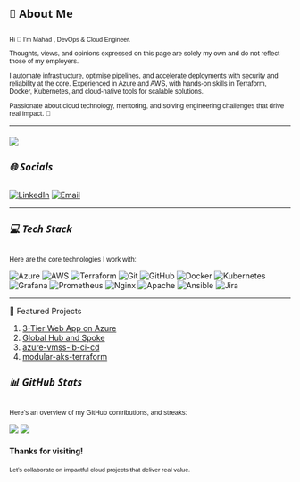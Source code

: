 <h4 style="font-family: 'Segoe UI', Tahoma, Geneva, Verdana, sans-serif; font-size: 20px; font-weight: bold;">💫 About Me</h4>

<p style="font-family: 'Verdana', Geneva, Tahoma, sans-serif; font-size: 11px;">
Hi 👋 I’m Mahad , DevOps & Cloud Engineer.
</p>

<p style="font-family: 'Verdana', Geneva, Tahoma, sans-serif; font-size: 12px;">
Thoughts, views, and opinions expressed on this page are solely my own and do not reflect those of my employers.
</p>

<p style="font-family: 'Verdana', Geneva, Tahoma, sans-serif; font-size: 12px;">
I automate infrastructure, optimise pipelines, and accelerate deployments with security and reliability at the core. Experienced in Azure and AWS, with hands-on skills in Terraform, Docker, Kubernetes, and cloud-native tools for scalable solutions.
</p>

<p style="font-family: 'Verdana', Geneva, Tahoma, sans-serif; font-size: 12px;">
Passionate about cloud technology, mentoring, and solving engineering challenges that drive real impact. 🧠  
</p>

---

<p style="font-family: 'Segoe UI', Tahoma, Geneva, Verdana, sans-serif; font-size: 20px; font-weight: bold;">  
  
![](https://komarev.com/ghpvc/?username=tecknosap&label=Profile+Views)
</p>

<h5 style="font-family: 'Segoe UI', Tahoma, Geneva, Verdana, sans-serif; font-size: 18px; font-weight: bold;">🌐 Socials</h5>

[![LinkedIn](https://img.shields.io/badge/LinkedIn-%230077B5.svg?logo=linkedin&logoColor=white)](https://linkedin.com/in/mahadmohamed05)  [![Email](https://img.shields.io/badge/Email-D14836?logo=gmail&logoColor=white)](mailto:mahad@gocloudops.co.uk)  

---

<h5 style="font-family: 'Segoe UI', Tahoma, Geneva, Verdana, sans-serif; font-size: 18px; font-weight: bold;">💻 Tech Stack</h5>

<p style="font-family: 'Verdana', Geneva, Tahoma, sans-serif; font-size: 12px;">
Here are the core technologies I work with:
</p>

![Azure](https://img.shields.io/badge/Azure-0078D4?logo=Microsoft-Azure&logoColor=white)
![AWS](https://img.shields.io/badge/AWS-232F3E?logo=Amazon-AWS&logoColor=white)
![Terraform](https://img.shields.io/badge/Terraform-623CE4?logo=Terraform&logoColor=white)
![Git](https://img.shields.io/badge/Git-F05033?logo=git&logoColor=white)
![GitHub](https://img.shields.io/badge/GitHub-121011?logo=github&logoColor=white)
![Docker](https://img.shields.io/badge/Docker-2496ED?logo=Docker&logoColor=white)
![Kubernetes](https://img.shields.io/badge/Kubernetes-326CE5?logo=Kubernetes&logoColor=white)
![Grafana](https://img.shields.io/badge/Grafana-F46800?logo=grafana&logoColor=white)
![Prometheus](https://img.shields.io/badge/Prometheus-E6522C?logo=Prometheus&logoColor=white)
![Nginx](https://img.shields.io/badge/Nginx-009639?logo=nginx&logoColor=white)
![Apache](https://img.shields.io/badge/Apache-D42029?logo=apache&logoColor=white)
![Ansible](https://img.shields.io/badge/Ansible-1A1918?logo=ansible&logoColor=white)
![Jira](https://img.shields.io/badge/Jira-0A0FFF?logo=jira&logoColor=white)

---


📂 Featured Projects
1. <a href="https://github.com/tecknosap/azure-3tier-appservice" target="_blank">3-Tier Web App on Azure</a>
2. <a href="https://github.com/tecknosap/azure-secure-hub-spoke" target="_blank">Global Hub and Spoke</a> 
3. <a href="https://github.com/tecknosap/azure-vmss-lb-ci-cd" target="_blank">azure-vmss-lb-ci-cd</a> 
4. <a href="https://github.com/tecknosap/modular-aks-terraform" target="_blank">modular-aks-terraform</a>







<h5 style="font-family: 'Segoe UI', Tahoma, Geneva, Verdana, sans-serif; font-size: 18px; font-weight: bold;">📊 GitHub Stats</h5>

<p style="font-family: 'Verdana', Geneva, Tahoma, sans-serif; font-size: 12px;">
Here’s an overview of my GitHub contributions, and streaks:
</p>

![](https://github-readme-stats.vercel.app/api?username=tecknosap&theme=dark&hide_border=false&include_all_commits=true&count_private=true)  ![](https://nirzak-streak-stats.vercel.app/?user=tecknosap&theme=dark&hide_border=false) 

<!-- ---

<h5 style="font-family: 'Segoe UI', Tahoma, Geneva, Verdana, sans-serif; font-size: 18px; font-weight: bold;">🏆 GitHub Trophies</h5>

<p style="font-family: 'Verdana', Geneva, Tahoma, sans-serif; font-size: 12px;">
My GitHub achievements so far:
</p>

![](https://github-profile-trophy.vercel.app/?username=tecknosap&theme=radical&no-frame=false&no-bg=false&margin-w=4)  

----->

#### Thanks for visiting!
<p style="font-family: 'Verdana', Geneva, Tahoma, sans-serif; font-size: 11px;">
Let’s collaborate on impactful cloud projects that deliver real value.
</p>
  

